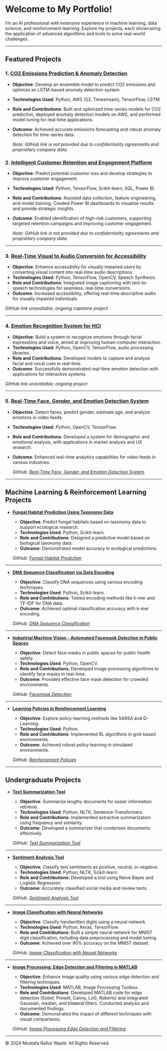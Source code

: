 # Welcome to My Portfolio!

I’m an AI professional with extensive experience in machine learning, data science, and reinforcement learning. Explore my projects, each showcasing the application of advanced algorithms and tools to solve real-world challenges.

---

## Featured Projects

### 1. [CO2 Emissions Prediction & Anomaly Detection](CO2_Emissions.md)
- **Objective**: Develop an ensemble model to predict CO2 emissions and optimize an LSTM-based anomaly detection system.
- **Technologies Used**: Python, AWS (S3, Timestream), TensorFlow, LSTM.
- **Role and Contributions**: Built and optimized time-series models for CO2 prediction, deployed anomaly detection models on AWS, and performed model tuning for real-time applications.
- **Outcome**: Achieved accurate emissions forecasting and robust anomaly detection for time-series data.
  
    *Note: GitHub link is not provided due to confidentiality agreements and proprietary company data.*

### 2. [Intelligent Customer Retention and Engagement Platform](Customer_Retention_Platform_Maxis.md)
- **Objective**: Predict potential customer loss and develop strategies to improve customer engagement.
- **Technologies Used**: Python, TensorFlow, Scikit-learn, SQL, Power BI.
- **Role and Contributions**: Assisted data collection, feature engineering, and model training. Created Power BI dashboards to visualize results and provide strategic insights.
- **Outcome**: Enabled identification of high-risk customers, supporting targeted retention campaigns and improving customer engagement.

   *Note: GitHub link is not provided due to confidentiality agreements and proprietary company data.*

---

### 3. [Real-Time Visual to Audio Conversion for Accessibility](Visual_to_Audio.md)
- **Objective**: Enhance accessibility for visually impaired users by converting visual content into real-time audio descriptions.
- **Technologies Used**: Python, TensorFlow, OpenCV, Speech Synthesis.
- **Role and Contributions**: Integrated image captioning with text-to-speech technologies for seamless, real-time conversions.
- **Outcome**: Increased accessibility, offering real-time descriptive audio for visually impaired individuals.

*GitHub link unavailable; ongoing capstone project*

---

### 4. [Emotion Recognition System for HCI](Emotion_Recognition.md)
- **Objective**: Build a system to recognize emotions through facial expressions and voice, aimed at improving human-computer interaction.
- **Technologies Used**: Python, OpenCV, TensorFlow, audio processing libraries.
- **Role and Contributions**: Developed models to capture and analyze facial and vocal cues in real-time.
- **Outcome**: Successfully demonstrated real-time emotion detection with applications for interactive systems.

*GitHub link unavailable; ongoing project*

---

### 5. [Real-Time Face, Gender, and Emotion Detection System](Real-time_Face_Age_Gender_Emotion_Detection.md)
- **Objective**: Detect faces, predict gender, estimate age, and analyze emotions in video feeds.
- **Technologies Used**: Python, OpenCV, TensorFlow.
- **Role and Contributions**: Developed a system for demographic and emotional analysis, with applications in market analysis and UX research.
- **Outcome**: Enhanced real-time analytics capabilities for video feeds in various industries.

  *GitHub: [Real-Time Face, Gender, and Emotion Detection System](https://github.com/mrw-soumik/Real-Time-Face-Age-Gender-and-Emotion-Detection-System)*

---

## Machine Learning & Reinforcement Learning Projects

- **[Fungal Habitat Prediction Using Taxonomy Data](Fungal_Habitat_Prediction.md)**  
  - **Objective**: Predict fungal habitats based on taxonomy data to support ecological research.
  - **Technologies Used**: Python, Scikit-learn.
  - **Role and Contributions**: Designed a predictive model based on biological taxonomy data.
  - **Outcome**: Demonstrated model accuracy in ecological predictions.

  *GitHub: [Fungal Habitat Prediction](https://github.com/mrw-soumik/Fungal_Habitat_Prediction)*

---

- **[DNA Sequence Classification via Data Encoding](DNA_Sequence_Classification.md)**  
  - **Objective**: Classify DNA sequences using various encoding techniques.
  - **Technologies Used**: Python, Scikit-learn.
  - **Role and Contributions**: Tested encoding methods like k-mer and TF-IDF for DNA data.
  - **Outcome**: Achieved optimal classification accuracy with k-mer encoding.

  *GitHub: [DNA Sequence Classification](https://github.com/mrw-soumik/DNA_Sequence_Classification)*

---

- **[Industrial Machine Vision - Automated Facemask Detection in Public Spaces](Automated_Facemask_Detection_in_Public_Spaces.md)**  
  - **Objective**: Detect face masks in public spaces for public health safety.
  - **Technologies Used**: Python, OpenCV.
  - **Role and Contributions**: Developed image processing algorithms to identify face masks in real-time.
  - **Outcome**: Provided effective face mask detection for crowded environments.

  *GitHub: [Facemask Detection](https://github.com/mrw-soumik/Automated_Facemask_Detection)*

---

- **[Learning Policies in Reinforcement Learning](Reinforcement_Policies.md)**  
  - **Objective**: Explore policy-learning methods like SARSA and Q-Learning.
  - **Technologies Used**: Python.
  - **Role and Contributions**: Implemented RL algorithms in grid-based environments.
  - **Outcome**: Achieved robust policy learning in simulated environments.

  *GitHub: [Reinforcement Policies](https://github.com/mrw-soumik/Reinforcement_Policies)*

---

## Undergraduate Projects

- **[Text Summarization Tool](Text_Summarization_Tool.md)**  
  - **Objective**: Summarize lengthy documents for easier information retrieval.
  - **Technologies Used**: Python, NLTK, Sentence-Transformers.
  - **Role and Contributions**: Implemented extractive summarization using frequency and similarity.
  - **Outcome**: Developed a summarizer that condenses documents effectively.

  *GitHub: [Text Summarization Tool](https://github.com/mrw-soumik/Text_Summarization_Tool)*

---

- **[Sentiment Analysis Tool](Sentiment_Analysis.md)**  
  - **Objective**: Classify text sentiments as positive, neutral, or negative.
  - **Technologies Used**: Python, NLTK, Scikit-learn.
  - **Role and Contributions**: Developed a tool using Naive Bayes and Logistic Regression.
  - **Outcome**: Accurately classified social media and review texts.

  *GitHub: [Sentiment Analysis Tool](https://github.com/mrw-soumik/Sentiment-Analysis-Tool)*

---

- **[Image Classification with Neural Networks](Image_Classification.md)**  
  - **Objective**: Classify handwritten digits using a neural network.
  - **Technologies Used**: Python, Keras, TensorFlow.
  - **Role and Contributions**: Built a simple neural network for MNIST digit classification, including data preprocessing and model tuning.
  - **Outcome**: Achieved over 90% accuracy on the MNIST dataset.

  *GitHub: [Image Classification with Neural Networks](https://github.com/mrw-soumik/Neural-Network-for-Image-Classification-using-MNIST-Dataset/tree/main)*

---

- **[Image Processing: Edge Detection and Filtering in MATLAB](Edge_Detection_and_Filtering.md)**  
  - **Objective**: Enhance image quality using various edge detection and filtering techniques.
  - **Technologies Used**: MATLAB, Image Processing Toolbox.
  - **Role and Contributions**: Developed MATLAB code for edge detection (Sobel, Prewitt, Canny, LoG, Roberts) and integrated Gaussian, median, and bilateral filters. Conducted analysis and documented findings.
  - **Outcome**: Demonstrated the impact of different techniques with visual comparisons.

  *GitHub: [Image Processing Edge Detection and Filtering](https://github.com/mrw-soumik/Image-Processing-Edge-Detection-and-Filtering-in-MATLAB/tree/main)*


---

&copy; 2024 Mostafa Rafiur Wasib. All Rights Reserved.
